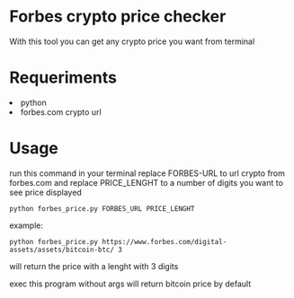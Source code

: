 <h1>Forbes crypto price checker</h1>
<p>With this tool you can get any crypto price you want from terminal</p>
<h1>Requeriments</h1>
<li>python</li>
<li>forbes.com crypto url</li>
<h1>Usage</h1>
<p>run this command in your terminal replace FORBES-URL to url crypto from forbes.com and replace PRICE_LENGHT to a number of digits you want to see price displayed</p>
<code>python forbes_price.py FORBES_URL PRICE_LENGHT</code>
<br>
<p>example:</p>
<code>python forbes_price.py https://www.forbes.com/digital-assets/assets/bitcoin-btc/ 3</code>
<br>
<p>will return the price with a lenght with 3 digits</p>
<p>exec this program without args will return bitcoin price by default</p>

